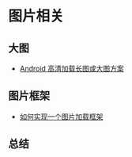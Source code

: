 # 图片相关

## 大图

* [Android 高清加载长图或大图方案](http://blog.csdn.net/lmj623565791/article/details/49300989)

## 图片框架

* [如何实现一个图片加载框架](https://juejin.im/post/5bca698751882576676f606a)

## 总结






